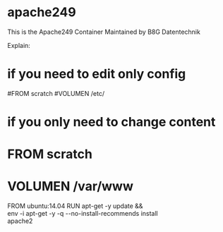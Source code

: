 apache249
=========

This is the Apache249 Container Maintained by B8G Datentechnik

Explain: 
# if you need to edit only config
#FROM scratch
#VOLUMEN /etc/

# if you only need to change content
# FROM scratch
# VOLUMEN /var/www

FROM ubuntu:14.04
RUN apt-get -y update && \
    env -i apt-get -y -q --no-install-recommends install \
    apache2

